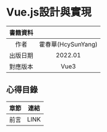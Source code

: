 # Vue.js設計與實現
| 書籍資料 |  |
| :-: | :-: |
|   作者  | 霍春華(HcySunYang) |
| 出版日期  | 2022.01 |
| 對應版本 | Vue3 |
## 心得目錄
|章節|連結|
|:-:|:-:|
|前言|LINK|